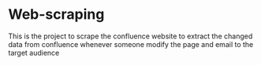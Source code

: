 # Web-scraping

This is the project to scrape the confluence website to extract the changed data from confluence whenever someone modify the page and email to the target audience 
